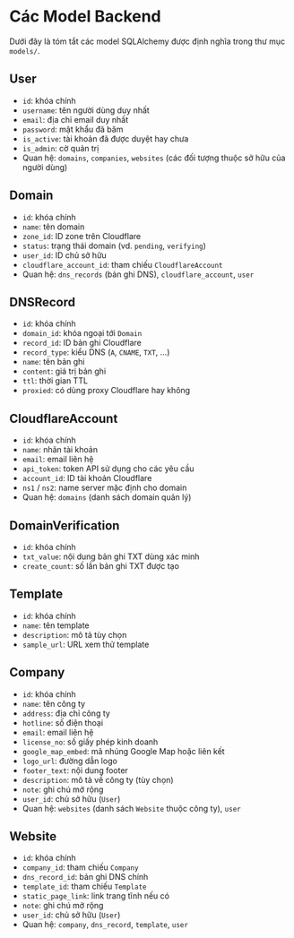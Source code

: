 # Các Model Backend

Dưới đây là tóm tắt các model SQLAlchemy được định nghĩa trong thư mục `models/`.

## User
- `id`: khóa chính
- `username`: tên người dùng duy nhất
- `email`: địa chỉ email duy nhất
- `password`: mật khẩu đã băm
- `is_active`: tài khoản đã được duyệt hay chưa
- `is_admin`: cờ quản trị
- Quan hệ: `domains`, `companies`, `websites` (các đối tượng thuộc sở hữu của người dùng)

## Domain
- `id`: khóa chính
- `name`: tên domain
- `zone_id`: ID zone trên Cloudflare
- `status`: trạng thái domain (vd. `pending`, `verifying`)
- `user_id`: ID chủ sở hữu
- `cloudflare_account_id`: tham chiếu `CloudflareAccount`
- Quan hệ: `dns_records` (bản ghi DNS), `cloudflare_account`, `user`

## DNSRecord
- `id`: khóa chính
- `domain_id`: khóa ngoại tới `Domain`
- `record_id`: ID bản ghi Cloudflare
- `record_type`: kiểu DNS (`A`, `CNAME`, `TXT`, ...)
- `name`: tên bản ghi
- `content`: giá trị bản ghi
- `ttl`: thời gian TTL
- `proxied`: có dùng proxy Cloudflare hay không

## CloudflareAccount
- `id`: khóa chính
- `name`: nhãn tài khoản
- `email`: email liên hệ
- `api_token`: token API sử dụng cho các yêu cầu
- `account_id`: ID tài khoản Cloudflare
- `ns1` / `ns2`: name server mặc định cho domain
- Quan hệ: `domains` (danh sách domain quản lý)

## DomainVerification
- `id`: khóa chính
- `txt_value`: nội dung bản ghi TXT dùng xác minh
- `create_count`: số lần bản ghi TXT được tạo

## Template
- `id`: khóa chính
- `name`: tên template
- `description`: mô tả tùy chọn
- `sample_url`: URL xem thử template

## Company
- `id`: khóa chính
- `name`: tên công ty
- `address`: địa chỉ công ty
- `hotline`: số điện thoại
- `email`: email liên hệ
- `license_no`: số giấy phép kinh doanh
- `google_map_embed`: mã nhúng Google Map hoặc liên kết
- `logo_url`: đường dẫn logo
- `footer_text`: nội dung footer
- `description`: mô tả về công ty (tùy chọn)
- `note`: ghi chú mở rộng
- `user_id`: chủ sở hữu (`User`)
- Quan hệ: `websites` (danh sách `Website` thuộc công ty), `user`

## Website
- `id`: khóa chính
- `company_id`: tham chiếu `Company`
- `dns_record_id`: bản ghi DNS chính
- `template_id`: tham chiếu `Template`
- `static_page_link`: link trang tĩnh nếu có
- `note`: ghi chú mở rộng
- `user_id`: chủ sở hữu (`User`)
- Quan hệ: `company`, `dns_record`, `template`, `user`
